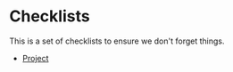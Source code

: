 # Checklists

This is a set of checklists to ensure we don't forget things.

* [Project](Project-Checklist.md)

